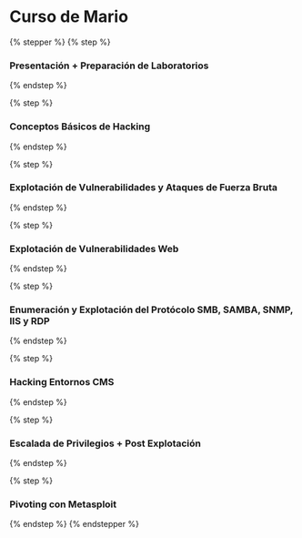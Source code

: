 # Curso de Mario



{% stepper %}
{% step %}
### Presentación + Preparación de Laboratorios
{% endstep %}

{% step %}
### Conceptos Básicos de Hacking
{% endstep %}

{% step %}
### Explotación de Vulnerabilidades y Ataques de Fuerza Bruta
{% endstep %}

{% step %}
### Explotación de Vulnerabilidades Web
{% endstep %}

{% step %}
### Enumeración y Explotación del Protócolo SMB, SAMBA, SNMP, IIS y RDP
{% endstep %}

{% step %}
### Hacking Entornos CMS
{% endstep %}

{% step %}
### Escalada de Privilegios + Post Explotación
{% endstep %}

{% step %}
### Pivoting con Metasploit&#x20;
{% endstep %}
{% endstepper %}
